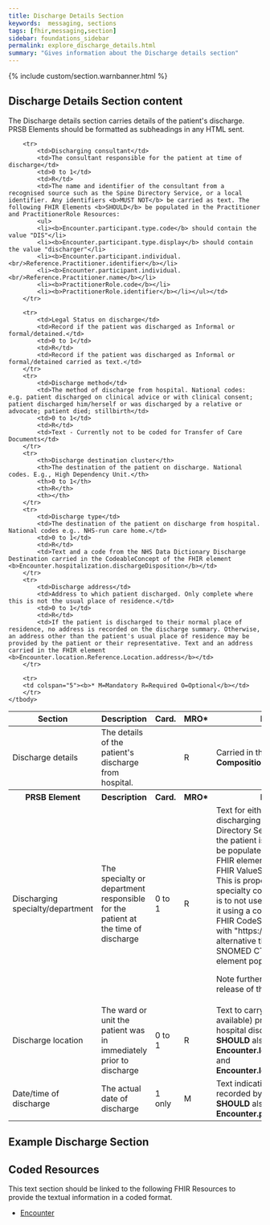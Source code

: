 ```yaml
---
title: Discharge Details Section
keywords:  messaging, sections
tags: [fhir,messaging,section]
sidebar: foundations_sidebar
permalink: explore_discharge_details.html
summary: "Gives information about the Discharge details section"
---
```


{% include custom/section.warnbanner.html %}

## Discharge Details Section content ##
The Discharge details section carries details of the patient's discharge. PRSB Elements should be formatted as subheadings in any HTML sent.

<table style="width:100%;max-width: 100%;">
	<thead>
		<tr>
			<th width="15%">Section</th>
			<th width="35%">Description</th>
			<th width="5%">Card.</th>
			<th width="5%">MRO*</th>
			<th width="40%">FHIR Target and Guidance</th>
		</tr>
	</thead>
	<tbody>
		<tr>
			<td>Discharge details</td>
			<td>The details of the patient's discharge from hospital.</td>
			<td></td>
			<td>R</td>
			<td>Carried in the CodeableConcept of <b>Composition.section.code</b> FHIR element.</td>
		</tr>
		<tr>
			<th>PRSB Element</th>
			<th>Description</th>
			<th>Card.</th>
			<th>MRO*</th>
			<th>FHIR Target and Guidance</th>	
		</tr>

		<tr>
			<td>Discharging consultant</td>
			<td>The consultant responsible for the patient at time of discharge</td>
			<td>0 to 1</td>
			<td>R</td>
			<td>The name and identifier of the consultant from a recognised source such as the Spine Directory Service, or a local identifier. Any identifiers <b>MUST NOT</b> be carried as text. The following FHIR Elements <b>SHOULD</b> be populated in the Practitioner and PractitionerRole Resources: 
			<ul>
			<li><b>Encounter.participant.type.code</b> should contain the value "DIS"</li>
			<li><b>Encounter.participant.type.display</b> should contain the value "discharger"</li>
			<li><b>Encounter.participant.individual.<br/>Reference.Practitioner.identifier</b></li>
			<li><b>Encounter.participant.individual.<br/>Reference.Practitioner.name</b></li>
			<li><b>PractitionerRole.code</b></li>
			<li><b>PractitionerRole.identifier</b></li></ul></td>
		</tr>		


<tr>
			<td>Discharging specialty/department</td>
			<td>The specialty or department responsible for the patient at the time of discharge</td>
			<td>0 to 1</td>
			<td>R</td>
			<td>Text for either the main specialty of the discharging clinician (as held on the Spine Directory Service), or the department from which the patient is discharged. The specialty <b>SHOULD</b> be populated in the <b>PractitionerRole.specialty</b> FHIR element. The profile is currently bound to the FHIR ValueSet <a href="http://hl7.org/fhir/stu3/valueset-c80-practice-codes.html">c80-practice-codes</a> as preferred. This is proposed to be replaced by NHS Data main specialty code and therefore the current guidance is to not use the preferred ValueSet but to replace it using a code from <a href="https://www.datadictionary.nhs.uk/data_dictionary/attributes/m/main_specialty_code_de.asp?shownav=1">MAIN SPECIALTY CODE</a>. The FHIR CodeSystem element should be populated with "https://www.datadictionary.nhs.uk". As an alternative this element may be populated with a SNOMED CT concept and the FHIR CodeSystem element populated with "http://snomed.info/sct".

Note further guidance will be issues in a later release of the specification.</td>
		</tr>	


<tr>
			<td>Discharge location</td>
			<td>The ward or unit the patient was in immediately prior to discharge</td>
			<td>0 to 1</td>
			<td>R</td>
			<td>Text to carry the ward name and identifier (if available) prior to discharge as recorded on the hospital discharging system. This information <b>SHOULD</b> also be carried in the FHIR element <b>Encounter.location.Reference.Location.name</b> and <b>Encounter.location.Reference.Location.identifier</b> </td>
		</tr>
		<tr>
			<td>Date/time of discharge</td>
			<td>The actual date of discharge</td>
			<td>1 only</td>
			<td>M</td>
			<td>Text indicating date and time of discharge as recorded by the PAS or discharging system. This <b>SHOULD</b> also be carried in the FHIR element <b>Encounter.period.end</b>.</td>
		</tr>

		<tr>
			<td>Legal Status on discharge</td>
			<td>Record if the patient was discharged as Informal or formal/detained.</td>
			<td>0 to 1</td>
			<td>R</td>
			<td>Record if the patient was discharged as Informal or formal/detained carried as text.</td>
		</tr>
		<tr>
			<td>Discharge method</td>
			<td>The method of discharge from hospital. National codes: e.g. patient discharged on clinical advice or with clinical consent; patient discharged him/herself or was discharged by a relative or advocate; patient died; stillbirth</td>
			<td>0 to 1</td>
			<td>R</td>
			<td>Text - Currently not to be coded for Transfer of Care Documents</td>
		</tr>
		<tr>
			<th>Discharge destination cluster</th>
			<th>The destination of the patient on discharge. National codes. E.g., High Dependency Unit.</th>
			<th>0 to 1</th>
			<th>R</th>
			<th></th>
		</tr>
		<tr>
			<td>Discharge type</td>
			<td>The destination of the patient on discharge from hospital. National codes e.g.. NHS-run care home.</td>
			<td>0 to 1</td>
			<td>R</td>
			<td>Text and a code from the NHS Data Dictionary Discharge Destination carried in the CodeableConcept of the FHIR element <b>Encounter.hospitalization.dischargeDisposition</b></td>
		</tr>
		<tr>
			<td>Discharge address</td>
			<td>Address to which patient discharged. Only complete where this is not the usual place of residence.</td>
			<td>0 to 1</td>
			<td>R</td>
			<td>If the patient is discharged to their normal place of residence, no address is recorded on the discharge summary. Otherwise, an address other than the patient's usual place of residence may be provided by the patient or their representative. Text and an address carried in the FHIR element <b>Encounter.location.Reference.Location.address</b></td>
		</tr>
	
		<tr>
		<td colspan="5"><b>* M=Mandatory R=Required O=Optional</b></td>
		</tr>
	</tbody>
</table>


##  Example Discharge Section ##

<script src="https://gist.github.com/IOPS-DEV/f1224d7f144ff9396fbe3d85b42baa04.js"></script>

## Coded Resources ##

This text section should be linked to the following FHIR Resources to provide the textual information in a coded format.

- [Encounter](workflow_encounter.html)






